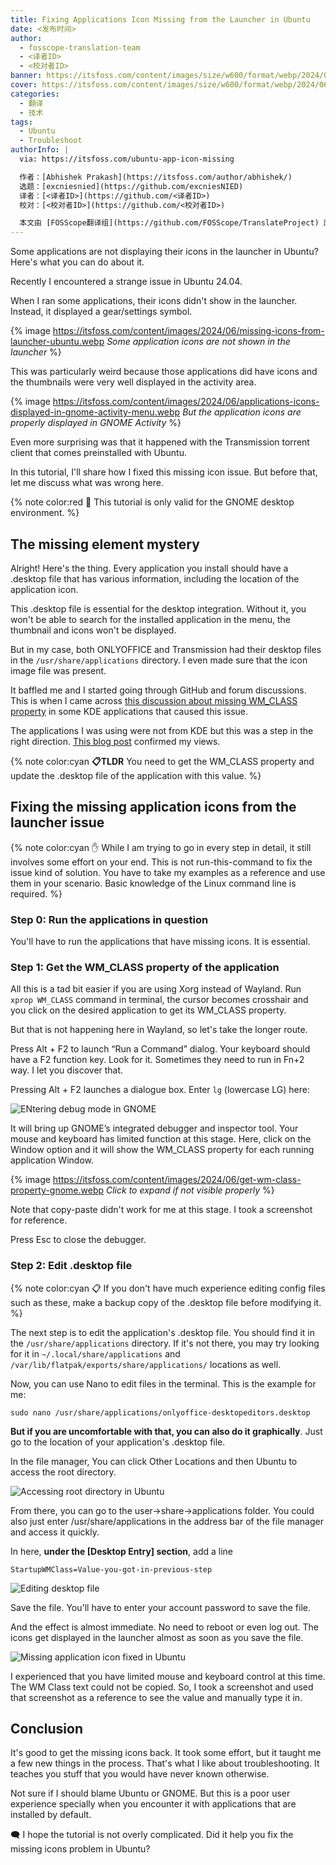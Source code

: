 ```yaml
---
title: Fixing Applications Icon Missing from the Launcher in Ubuntu
date: <发布时间>
author:
  - fosscope-translation-team
  - <译者ID>
  - <校对者ID>
banner: https://itsfoss.com/content/images/size/w600/format/webp/2024/06/fix-missing-app-icon-ubuntu.png
cover: https://itsfoss.com/content/images/size/w600/format/webp/2024/06/fix-missing-app-icon-ubuntu.png
categories:
  - 翻译
  - 技术
tags:
  - Ubuntu
  - Troubleshoot
authorInfo: |
  via: https://itsfoss.com/ubuntu-app-icon-missing

  作者：[Abhishek Prakash](https://itsfoss.com/author/abhishek/)
  选题：[excniesnied](https://github.com/excniesNIED)
  译者：[<译者ID>](https://github.com/<译者ID>)
  校对：[<校对者ID>](https://github.com/<校对者ID>)

  本文由 [FOSScope翻译组](https://github.com/FOSScope/TranslateProject) 原创编译，[开源观察](https://fosscope.com/) 荣誉推出
---
```


Some applications are not displaying their icons in the launcher in Ubuntu? Here's what you can do about it.

<!-- more -->

Recently I encountered a strange issue in Ubuntu 24.04.

When I ran some applications, their icons didn't show in the launcher. Instead, it displayed a gear/settings symbol.

{% image https://itsfoss.com/content/images/2024/06/missing-icons-from-launcher-ubuntu.webp *Some application icons are not shown in the launcher* %}

This was particularly weird because those applications did have icons and the thumbnails were very well displayed in the activity area.

{% image https://itsfoss.com/content/images/2024/06/applications-icons-displayed-in-gnome-activity-menu.webp *But the application icons are properly displayed in GNOME Activity*  %}

Even more surprising was that it happened with the Transmission torrent client that comes preinstalled with Ubuntu.

In this tutorial, I'll share how I fixed this missing icon issue. But before that, let me discuss what was wrong here.

{% note color:red 🚧 This tutorial is only valid for the GNOME desktop environment. %}

## The missing element mystery

Alright! Here's the thing. Every application you install should have a .desktop file that has various information, including the location of the application icon.

This .desktop file is essential for the desktop integration. Without it, you won't be able to search for the installed application in the menu, the thumbnail and icons won't be displayed.

But in my case, both ONLYOFFICE and Transmission had their desktop files in the `/usr/share/applications` directory. I even made sure that the icon image file was present.

It baffled me and I started going through GitHub and forum discussions. This is when I came across [this discussion about missing WM_CLASS property](https://askubuntu.com/questions/1251172/active-application-icon-not-shown-on-dock?ref=itsfoss.com) in some KDE applications that caused this issue.

The applications I was using were not from KDE but this was a step in the right direction. [This blog post](https://ubuntuhandbook.org/index.php/2024/04/missing-icon-dock-ubuntu-2404/?ref=itsfoss.com) confirmed my views.

{% note color:cyan **📋TLDR** You need to get the WM_CLASS property and update the .desktop file of the application with this value. %}

## Fixing the missing application icons from the launcher issue

{% note color:cyan ✋ While I am trying to go in every step in detail, it still involves some effort on your end. This is not run-this-command to fix the issue kind of solution. You have to take my examples as a reference and use them in your scenario. Basic knowledge of the Linux command line is required. %}

### Step 0: Run the applications in question

You'll have to run the applications that have missing icons. It is essential.

### Step 1: Get the WM_CLASS property of the application

All this is a tad bit easier if you are using Xorg instead of Wayland. Run `xprop WM_CLASS` command in terminal, the cursor becomes crosshair and you click on the desired application to get its WM_CLASS property.

But that is not happening here in Wayland, so let's take the longer route.

Press Alt + F2 to launch “Run a Command” dialog. Your keyboard should have a F2 function key. Look for it. Sometimes they need to run in Fn+2 way. I let you discover that.

Pressing Alt + F2 launches a dialogue box. Enter `lg` (lowercase LG) here:

![ENtering debug mode in GNOME](https://itsfoss.com/content/images/2024/06/bring-debug-mode-gnome.webp)

It will bring up GNOME’s integrated debugger and inspector tool. Your mouse and keyboard has limited function at this stage. Here, click on the Window option and it will show the WM_CLASS property for each running application Window.

{% image https://itsfoss.com/content/images/2024/06/get-wm-class-property-gnome.webp *Click to expand if not visible properly*  %}

Note that copy-paste didn't work for me at this stage. I took a screenshot for reference.

Press Esc to close the debugger.

### Step 2: Edit .desktop file

{% note color:cyan 📋 If you don't have much experience editing config files such as these, make a backup copy of the .desktop file before modifying it. %}

The next step is to edit the application's .desktop file. You should find it in the `/usr/share/applications` directory. If it's not there, you may try looking for it in `~/.local/share/applications` and `/var/lib/flatpak/exports/share/applications/` locations as well.

Now, you can use Nano to edit files in the terminal. This is the example for me:

```
sudo nano /usr/share/applications/onlyoffice-desktopeditors.desktop
```

**But if you are uncomfortable with that, you can also do it graphically**. Just go to the location of your application's .desktop file.

In the file manager, You can click Other Locations and then Ubuntu to access the root directory.

![Accessing root directory in Ubuntu](https://itsfoss.com/content/images/2024/06/access-root-directory-ubuntu.webp)

From there, you can go to the user->share->applications folder. You could also just enter /usr/share/applications in the address bar of the file manager and access it quickly.

In here, **under the [Desktop Entry] section**, add a line

```
StartupWMClass=Value-you-got-in-previous-step
```

![Editing desktop file](https://itsfoss.com/content/images/2024/06/editing-deskto-file.webp)

Save the file. You'll have to enter your account password to save the file.

And the effect is almost immediate. No need to reboot or even log out. The icons get displayed in the launcher almost as soon as you save the file.

![Missing application icon fixed in Ubuntu](https://itsfoss.com/content/images/2024/06/missing-application-icon-fixed-ubuntu.webp)

I experienced that you have limited mouse and keyboard control at this time. The WM Class text could not be copied. So, I took a screenshot and used that screenshot as a reference to see the value and manually type it in.

## Conclusion

It's good to get the missing icons back. It took some effort, but it taught me a few new things in the process. That's what I like about troubleshooting. It teaches you stuff that you would have never known otherwise.

Not sure if I should blame Ubuntu or GNOME. But this is a poor user experience specially when you encounter it with applications that are installed by default.

🗨️ I hope the tutorial is not overly complicated. Did it help you fix the missing icons problem in Ubuntu?
